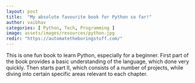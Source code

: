 ```yaml
---
layout: post
title:  "My absolute favourite book for Python so far!"
author: vaibhav
categories: [ Python, Tech, Programming ]
image: assets/images/resources/python.jpg
redir: "https://automatetheboringstuff.com/"
---
```


This is one fun book to learn Python, especially for a beginner. First part of the book provides a basic understanding of the language, which done very quickly.
Then starts part II, which consists of a number of projects, while diving into certain specific areas relevant to each chapter.
                        

